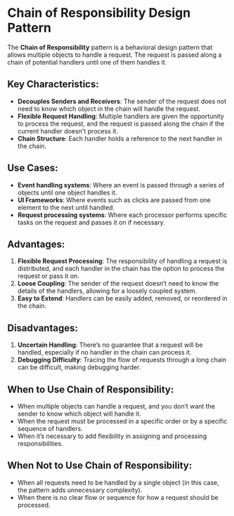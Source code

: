 # Chain of Responsibility Design Pattern

The **Chain of Responsibility** pattern is a behavioral design pattern that allows multiple objects to handle a request. The request is passed along a chain of potential handlers until one of them handles it.

## Key Characteristics:
- **Decouples Senders and Receivers**: The sender of the request does not need to know which object in the chain will handle the request.
- **Flexible Request Handling**: Multiple handlers are given the opportunity to process the request, and the request is passed along the chain if the current handler doesn't process it.
- **Chain Structure**: Each handler holds a reference to the next handler in the chain.

## Use Cases:
- **Event handling systems**: Where an event is passed through a series of objects until one object handles it.
- **UI Frameworks**: Where events such as clicks are passed from one element to the next until handled.
- **Request processing systems**: Where each processor performs specific tasks on the request and passes it on if necessary.

## Advantages:

1. **Flexible Request Processing**: The responsibility of handling a request is distributed, and each handler in the chain has the option to process the request or pass it on.
2. **Loose Coupling**: The sender of the request doesn’t need to know the details of the handlers, allowing for a loosely coupled system.
3. **Easy to Extend**: Handlers can be easily added, removed, or reordered in the chain.

## Disadvantages:

1. **Uncertain Handling**: There’s no guarantee that a request will be handled, especially if no handler in the chain can process it.
2. **Debugging Difficulty**: Tracing the flow of requests through a long chain can be difficult, making debugging harder.

## When to Use Chain of Responsibility:

- When multiple objects can handle a request, and you don’t want the sender to know which object will handle it.
- When the request must be processed in a specific order or by a specific sequence of handlers.
- When it’s necessary to add flexibility in assigning and processing responsibilities.

## When Not to Use Chain of Responsibility:

- When all requests need to be handled by a single object (in this case, the pattern adds unnecessary complexity).
- When there is no clear flow or sequence for how a request should be processed.
